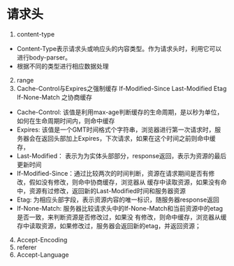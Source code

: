 # 请求头
1. content-type
 - Content-Type表示请求头或响应头的内容类型。作为请求头时，利用它可以进行body-parser。 
 - 根据不同的类型进行相应数据处理
2. range
3. Cache-Control与Expires之强制缓存  If-Modified-Since Last-Modified Etag If-None-Match 之协商缓存
 - Cache-Control: 该值是利用max-age判断缓存的生命周期，是以秒为单位，如何在生命周期时间内，则命中缓存
 - Expires: 该值是一个GMT时间格式个字符串，浏览器进行第一次请求时，服务器会在返回头部加上Expires，下次请求，如果在这个时间之前则命中缓存，
 - Last-Modified： 表示为为实体头部部分，response返回，表示为资源的最后更新时间 
 - If-Modified-Since：通过比较两次的时间判断，资源在请求期间是否有修改，假如没有修改，则命中协商缓存，浏览器从
   缓存中读取资源，如果没有命中，资源有过修改，返回新的Last-Modified时间和服务器资源
 - Etag: 为相应头部字段，表示资源内容的唯一标识，随服务器response返回
 - If-None-Match: 服务器比较请求头中的If-None-Match和当前资源中的etag是否一致，来判断资源是否修改过，如果没
   有修改，则命中缓存，浏览器从缓存中读取资源，如果修改过，服务器会返回新的etag，并返回资源；
4. Accept-Encoding
5. referer
6. Accept-Language